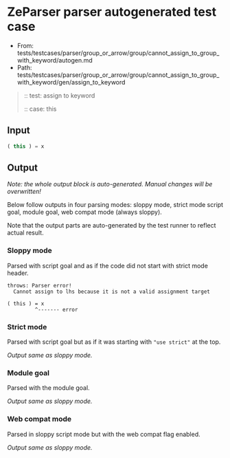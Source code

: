 # ZeParser parser autogenerated test case

- From: tests/testcases/parser/group_or_arrow/group/cannot_assign_to_group_with_keyword/autogen.md
- Path: tests/testcases/parser/group_or_arrow/group/cannot_assign_to_group_with_keyword/gen/assign_to_keyword

> :: test: assign to keyword
>
> :: case: this

## Input


`````js
( this ) = x
`````

## Output

_Note: the whole output block is auto-generated. Manual changes will be overwritten!_

Below follow outputs in four parsing modes: sloppy mode, strict mode script goal, module goal, web compat mode (always sloppy).

Note that the output parts are auto-generated by the test runner to reflect actual result.

### Sloppy mode

Parsed with script goal and as if the code did not start with strict mode header.

`````
throws: Parser error!
  Cannot assign to lhs because it is not a valid assignment target

( this ) = x
         ^------- error
`````

### Strict mode

Parsed with script goal but as if it was starting with `"use strict"` at the top.

_Output same as sloppy mode._

### Module goal

Parsed with the module goal.

_Output same as sloppy mode._

### Web compat mode

Parsed in sloppy script mode but with the web compat flag enabled.

_Output same as sloppy mode._
